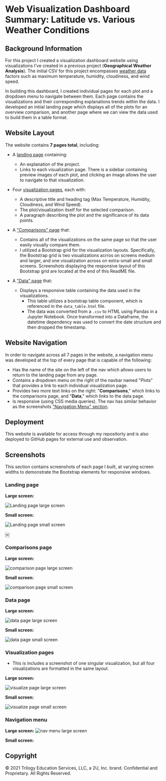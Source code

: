 # Web Visualization Dashboard Summary: Latitude vs. Various Weather Conditions

## Background Information

For this project I created a visualization dashboard website using visualizations I've created in a previous project (**Geographical Weather Analysis**). The initial CSV for this project encompasses [weather data](Resources/cities.csv) factors such as maximum temperature, humidity, cloudiness, and wind speed.

In building this dashboard, I created individual pages for each plot and a dropdown menu to navigate between them. Each page contains the visualizations and their corresponding explanations trends within the data. I developed an intiial landing page which displays all of the plots for an overview comparison, and another page where we can view the data used to build them in a table format.

## Website Layout

The website contains **7 pages total**, including:

* A [landing page](#landing-page) containing:
  * An explanation of the project.
  * Links to each visualization page. There is a sidebar containing preview images of each plot, and clicking an image allows the user to navigate to that visualization.

* Four [visualization pages](#visualization-pages), each with:
  * A descriptive title and heading tag (Max Temperature, Humidity, Cloudiness, and Wind Speed).
  * The plot/visualization itself for the selected comparison.
  * A paragraph describing the plot and the significance of its data points.

* A ["Comparisons" page](#comparisons-page) that:
  * Contains all of the visualizations on the same page so that the user easily visually compare them.
  * I utilized a Bootstrap grid for the visualization layouts. Specifically, the Bootstrap grid is two visualizations acrros on screens medium and larger, and one visualization across on extra-small and small screens. Screenshots displaying the responsive layout of this Bootstrap grid are located at the end of this ReadME file.
  

* A ["Data" page](#data-page) that:
  * Displays a responsive table containing the data used in the visualizations.
    * This table utilizes a bootstrap table component, which is referenced in the `data_table.html` file.
    * The data was converted from a `.csv` to HTML using Pandas in a Jupyter Notebook. Once transformed into a Dataframe, the datetime dependency was used to convert the date structure and then dropped the timestamp.

## Website Navigation

In order to navigate across all 7 pages in the website, a navigation menu was developed at the top of every page that is capable of the following:

* Has the name of the site on the left of the nav which allows users to return to the landing page from any page.
* Contains a dropdown menu on the right of the navbar named "Plots" that provides a link to each individual visualization page.
* Provides two more text links on the right: "**Comparisons**," which links to the comparisons page, and "**Data**," which links to the data page.
* Is responsive (using CSS media queries). The nav has similar behavior as the screenshots ["Navigation Menu" section](#navigation-menu).

## Deployment

This website is available for access through my repositorty and is also deployed to GitHub pages for external use and observation.

## Screenshots

This section contains screenshots of each page I built, at varying screen widths to demonstrate the Bootstrap elements for responsive windows.

### <a id="landing-page"></a>Landing page

**Large screen:**

![Landing page large screen](Images/landing_page_L.png)


**Small screen:**

![Landing page small screen](Images/landing_page_S.png)

￼

### <a id="comparisons-page"></a>Comparisons page

**Large screen:**

![comparison page large screen](Images/comparisons_L.png)


**Small screen:**

![comparison page small screen](Images/comparisons_S.png)


### <a id="data-page"></a>Data page

**Large screen:**

![data page large screen](Images/data_table_L.png)



**Small screen:**

![data page small screen](Images/data_table_S.png)


### <a id="visualization-pages"></a>Visualization pages

* This is includes a screenshot of one singular visualization, but all four visualizations are formatted in the same layout. 

**Large screen:**

![visualize page large screen](Images/visuals_L.png)


**Small screen:**

![visualize page small screen](Images/visuals_S.png)


### <a id="navigation-menu"></a>Navigation menu

**Large screen:**
![nav menu large screen](Images/nav_menu_L.png)


**Small screen:**

## Copyright

© 2021 Trilogy Education Services, LLC, a 2U, Inc. brand. Confidential and Proprietary. All Rights Reserved.
